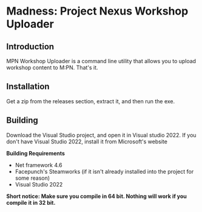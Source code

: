 # Madness: Project Nexus Workshop Uploader
## Introduction
MPN Workshop Uploader is a command line utility that allows you to upload workshop content to M:PN. That's it.

## Installation
Get a zip from the releases section, extract it, and then run the exe.

## Building
Download the Visual Studio project, and open it in Visual studio 2022. If you don't have Visual Studio 2022, install it from Microsoft's website

**Building Requirements**
* Net framework 4.6
* Facepunch's Steamworks (if it isn't already installed into the project for some reason)
* Visual Studio 2022

**Short notice: Make sure you compile in 64 bit. Nothing will work if you compile it in 32 bit.**
